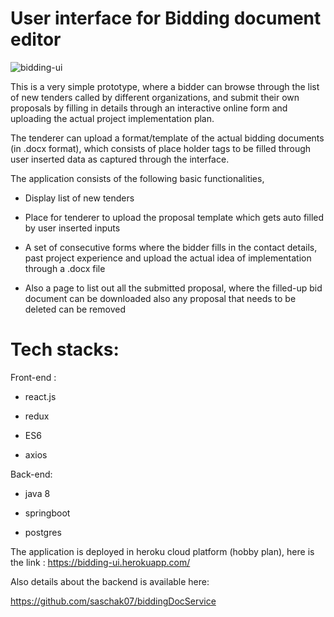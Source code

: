 # User interface for Bidding document editor

![bidding-ui](https://user-images.githubusercontent.com/38581840/88451451-6ee12b00-ce74-11ea-9046-8ec179be1fe7.png)


This is a very simple prototype, where a bidder can browse through the list of new tenders called by different organizations, and submit their own proposals by filling in details through an interactive online form and uploading the actual project implementation plan.

The tenderer can upload a format/template of the actual bidding documents (in .docx format), which consists of place holder tags to be filled through user inserted data as captured through the interface.

The application consists of the following basic functionalities,

* Display list of new tenders

* Place for tenderer to upload the proposal template which gets auto filled by user inserted inputs

* A set of consecutive forms where the bidder fills in the contact details, past project experience and upload the actual idea of implementation 
through a .docx file

* Also a page to list out all the submitted proposal, where the filled-up bid document can be downloaded also any proposal that needs to be deleted can be  removed

# Tech stacks:
 Front-end :
 
* react.js

* redux

* ES6
 
* axios

Back-end:

* java 8
  
* springboot
  
* postgres

The application is deployed in heroku cloud platform (hobby plan), here is the link : https://bidding-ui.herokuapp.com/

Also details about the backend is available here:

https://github.com/saschak07/biddingDocService
